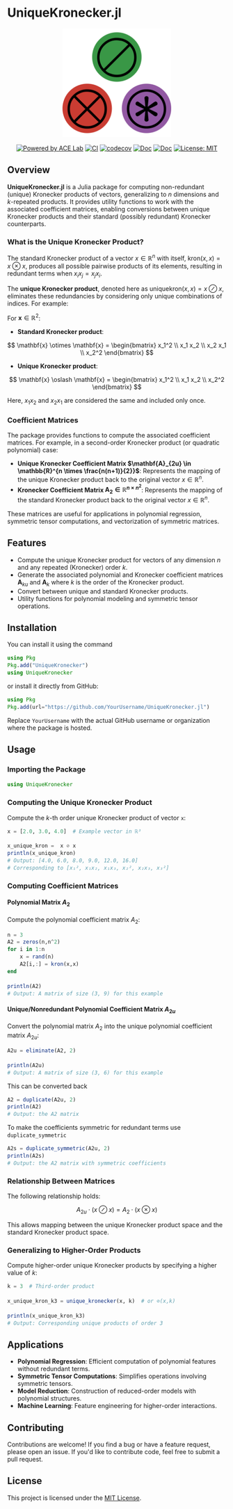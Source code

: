 # UniqueKronecker.jl

<div align="center">
    <picture>
        <img alt="logo" src="docs/src/assets/logo_small.png" width="250" height="250">
    </picture>
</div>

<div align="center">

[![Powered by ACE Lab](https://img.shields.io/badge/powered%20by-ACE%20Lab-pink)](https://sites.google.com/view/elizabeth-qian/research/ace-group)
[![CI](https://github.com/smallpondtom/UniqueKronecker.jl/actions/workflows/CI.yml/badge.svg?branch=main)](https://github.com/smallpondtom/UniqueKronecker.jl/actions/workflows/CI.yml)
[![codecov](https://codecov.io/gh/smallpondtom/UniqueKronecker.jl/graph/badge.svg?token=30U7MIN4RM)](https://codecov.io/gh/smallpondtom/UniqueKronecker.jl)
[![Doc](https://img.shields.io/badge/docs-stable-blue.svg)](https://smallpondtom.github.io/UniqueKronecker.jl/stable)
[![Doc](https://img.shields.io/badge/docs-dev-green.svg)](https://smallpondtom.github.io/UniqueKronecker.jl/dev)
[![License: MIT](https://img.shields.io/badge/License-MIT-green.svg)](LICENSE)
</div>

## Overview

**UniqueKronecker.jl** is a Julia package for computing non-redundant (unique) Kronecker products of vectors, generalizing to _n_ dimensions and _k_-repeated products. It provides utility functions to work with the associated coefficient matrices, enabling conversions between unique Kronecker products and their standard (possibly redundant) Kronecker counterparts.

### What is the Unique Kronecker Product?

The standard Kronecker product of a vector $x \in \mathbb{R}^n$ with itself, $\text{kron}(x, x) = x \otimes x$, produces all possible pairwise products of its elements, resulting in redundant terms when $x_i x_j = x_j x_i$.

The **unique Kronecker product**, denoted here as $\text{uniquekron}(x,x) = x \oslash x$, eliminates these redundancies by considering only unique combinations of indices. For example:

For $\mathbf{x} \in \mathbb{R}^2$:

- **Standard Kronecker product**:

$$
  \mathbf{x} \otimes \mathbf{x} = \begin{bmatrix} x_1^2 \\ x_1 x_2 \\ x_2 x_1 \\ x_2^2 \end{bmatrix}
$$

- **Unique Kronecker product**:

$$
  \mathbf{x} \oslash \mathbf{x} = \begin{bmatrix} x_1^2 \\ x_1 x_2 \\ x_2^2 \end{bmatrix}
$$

Here, $x_1 x_2$ and $x_2 x_1$ are considered the same and included only once.

### Coefficient Matrices

The package provides functions to compute the associated coefficient matrices. For example, in a second-order Kronecker product (or quadratic polynomial) case:

- **Unique Kronecker Coefficient Matrix $\mathbf{A}_{2u} \in \mathbb{R}^{n \times \frac{n(n+1)}{2}}$**: Represents the mapping of the unique Kronecker product back to the original vector $x\in\mathbb{R}^n$.
- **Kronecker Coefficient Matrix $\mathbf{A}_2 \in \mathbb{R}^{n \times n^2}$**: Represents the mapping of the standard Kronecker product back to the original vector $x\in\mathbb{R}^n$.

These matrices are useful for applications in polynomial regression, symmetric tensor computations, and vectorization of symmetric matrices.

## Features

- Compute the unique Kronecker product for vectors of any dimension $n$ and any repeated (Kronecker) order $k$.
- Generate the associated polynomial and Kronecker coefficient matrices $\mathbf{A}_{ku}$ and $\mathbf{A}_k$ where $k$ is the order of the Kronecker product.
- Convert between unique and standard Kronecker products.
- Utility functions for polynomial modeling and symmetric tensor operations.

## Installation

You can install it using the command

```julia
using Pkg
Pkg.add("UniqueKronecker")
using UniqueKronecker
```

or install it directly from GitHub:

```julia
using Pkg
Pkg.add(url="https://github.com/YourUsername/UniqueKronecker.jl")
```

Replace `YourUsername` with the actual GitHub username or organization where the package is hosted.

## Usage

### Importing the Package

```julia
using UniqueKronecker
```

### Computing the Unique Kronecker Product

Compute the $k$-th order unique Kronecker product of vector `x`:

```julia
x = [2.0, 3.0, 4.0]  # Example vector in ℝ³

x_unique_kron =  x ⊘ x 
println(x_unique_kron)
# Output: [4.0, 6.0, 8.0, 9.0, 12.0, 16.0]
# Corresponding to [x₁², x₁x₂, x₁x₃, x₂², x₂x₃, x₃²]
```

### Computing Coefficient Matrices

#### Polynomial Matrix $A_2$

Compute the polynomial coefficient matrix $A_2$:

```julia
n = 3
A2 = zeros(n,n^2)
for i in 1:n
    x = rand(n)
    A2[i,:] = kron(x,x)
end

println(A2)
# Output: A matrix of size (3, 9) for this example
```

#### Unique/Nonredundant Polynomial Coefficient Matrix $A_{2u}$

Convert the polynomial matrix $A_2$ into the unique polynomial coefficient matrix $A_{2u}$:

```julia
A2u = eliminate(A2, 2)

println(A2u)
# Output: A matrix of size (3, 6) for this example
```

This can be converted back

```julia
A2 = duplicate(A2u, 2)
println(A2)
# Output: the A2 matrix
```

To make the coefficients symmetric for redundant terms use `duplicate_symmetric`

```julia
A2s = duplicate_symmetric(A2u, 2)
println(A2s)
# Output: the A2 matrix with symmetric coefficients
```

### Relationship Between Matrices

The following relationship holds:

$$
A_{2u} \cdot (x \oslash x) = A_2 \cdot (x \otimes x)
$$

This allows mapping between the unique Kronecker product space and the standard Kronecker product space.

### Generalizing to Higher-Order Products

Compute higher-order unique Kronecker products by specifying a higher value of $k$:

```julia
k = 3  # Third-order product

x_unique_kron_k3 = unique_kronecker(x, k)  # or ⊘(x,k)

println(x_unique_kron_k3)
# Output: Corresponding unique products of order 3
```

## Applications

- **Polynomial Regression**: Efficient computation of polynomial features without redundant terms.
- **Symmetric Tensor Computations**: Simplifies operations involving symmetric tensors.
- **Model Reduction**: Construction of reduced-order models with polynomial structures.
- **Machine Learning**: Feature engineering for higher-order interactions.

## Contributing

Contributions are welcome! If you find a bug or have a feature request, please open an issue. If you'd like to contribute code, feel free to submit a pull request.

## License

This project is licensed under the [MIT License](https://github.com/smallpondtom/UniqueKronecker.jl/blob/main/LICENSE).
